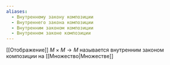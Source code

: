 ```yaml
---
aliases:
  - Внутреннему закону композиции
  - Внутреннего закона композиции
  - Внутренним законом композиции
  - Внутреннем законе композиции
---
```

[[Отображение]] $M\times M \to M$ называется внутренним законом композиции на [[Множество|Множестве]]